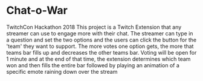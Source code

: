 # Chat-o-War
TwitchCon Hackathon 2018
This project is a Twitch Extension that any streamer can use to engage more with their chat.
The streamer can type in a question and set the two options and the users can click the button for the 'team' they want to support.
The more votes one option gets, the more that teams bar fills up and decreases the other teams bar.
Voting will be open for 1 minute and at the end of that time, the extension determines which team won and then fills the entire bar followed by playing an animation of a specific emote raining down over the stream
